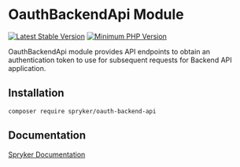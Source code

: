 # OauthBackendApi Module
[![Latest Stable Version](https://poser.pugx.org/spryker/oauth-backend-api/v/stable.svg)](https://packagist.org/packages/spryker/oauth-backend-api)
[![Minimum PHP Version](https://img.shields.io/badge/php-%3E%3D%208.3-8892BF.svg)](https://php.net/)

OauthBackendApi module provides API endpoints to obtain an authentication token to use for subsequent requests for Backend API application.

## Installation

```
composer require spryker/oauth-backend-api
```

## Documentation

[Spryker Documentation](https://docs.spryker.com)
